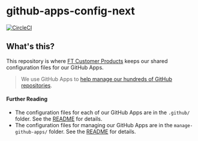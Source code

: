 # github-apps-config-next

[![CircleCI](https://circleci.com/gh/Financial-Times/github-apps-config-next.svg?style=svg)](https://circleci.com/gh/Financial-Times/github-apps-config-next)

## What's this?
This repository is where [FT Customer Products](https://biz-ops.in.ft.com/Group/customerproducts) keeps our shared configuration files for our GitHub Apps. 
> We use GitHub Apps to [help manage our hundreds of GitHub repositories](https://github.com/Financial-Times/next/wiki/How-We-Manage-Our-GitHub-Repositories).

#### Further Reading
* The configuration files for each of our GitHub Apps are in the `.github/` folder. See the [README](https://github.com/Financial-Times/github-apps-config-next/blob/master/.github/README.md) for details.
* The configuration files for managing our GitHub Apps are in the `manage-github-apps/` folder. See the [README](https://github.com/Financial-Times/github-apps-config-next/blob/master/manage-github-apps/README.md) for details.
